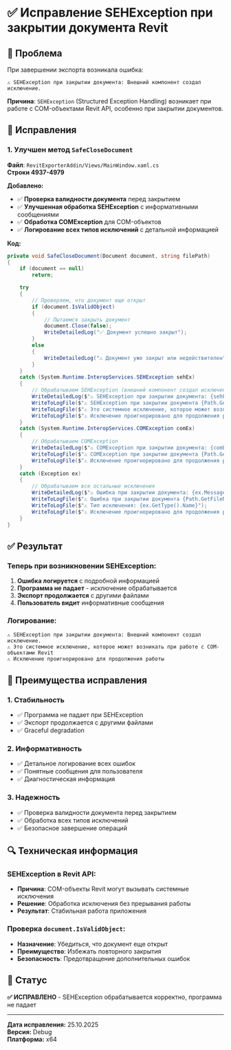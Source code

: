 # ✅ Исправление SEHException при закрытии документа Revit

## 🚨 Проблема
При завершении экспорта возникала ошибка:
```
⚠️ SEHException при закрытии документа: Внешний компонент создал исключение.
```

**Причина**: `SEHException` (Structured Exception Handling) возникает при работе с COM-объектами Revit API, особенно при закрытии документов.

## 🔧 Исправления

### 1. Улучшен метод `SafeCloseDocument`

**Файл**: `RevitExporterAddin/Views/MainWindow.xaml.cs`  
**Строки 4937-4979**

**Добавлено:**
- ✅ **Проверка валидности документа** перед закрытием
- ✅ **Улучшенная обработка SEHException** с информативными сообщениями
- ✅ **Обработка COMException** для COM-объектов
- ✅ **Логирование всех типов исключений** с детальной информацией

**Код:**
```csharp
private void SafeCloseDocument(Document document, string filePath)
{
    if (document == null)
        return;

    try
    {
        // Проверяем, что документ еще открыт
        if (document.IsValidObject)
        {
            // Пытаемся закрыть документ
            document.Close(false);
            WriteDetailedLog("✅ Документ успешно закрыт");
        }
        else
        {
            WriteDetailedLog("⚠️ Документ уже закрыт или недействителен");
        }
    }
    catch (System.Runtime.InteropServices.SEHException sehEx)
    {
        // Обрабатываем SEHException (внешний компонент создал исключение)
        WriteDetailedLog($"⚠️ SEHException при закрытии документа: {sehEx.Message}");
        WriteToLogFile($"⚠️ SEHException при закрытии документа {Path.GetFileName(filePath)}: {sehEx.Message}");
        WriteToLogFile($"⚠️ Это системное исключение, которое может возникать при работе с COM-объектами Revit");
        WriteToLogFile($"⚠️ Исключение проигнорировано для продолжения работы");
    }
    catch (System.Runtime.InteropServices.COMException comEx)
    {
        // Обрабатываем COMException
        WriteDetailedLog($"⚠️ COMException при закрытии документа: {comEx.Message}");
        WriteToLogFile($"⚠️ COMException при закрытии документа {Path.GetFileName(filePath)}: {comEx.Message}");
        WriteToLogFile($"⚠️ Исключение проигнорировано для продолжения работы");
    }
    catch (Exception ex)
    {
        // Обрабатываем все остальные исключения
        WriteDetailedLog($"⚠️ Ошибка при закрытии документа: {ex.Message}");
        WriteToLogFile($"⚠️ Ошибка при закрытии документа {Path.GetFileName(filePath)}: {ex.Message}");
        WriteToLogFile($"⚠️ Тип исключения: {ex.GetType().Name}");
        WriteToLogFile($"⚠️ Исключение проигнорировано для продолжения работы");
    }
}
```

## ✅ Результат

### Теперь при возникновении SEHException:
1. **Ошибка логируется** с подробной информацией
2. **Программа не падает** - исключение обрабатывается
3. **Экспорт продолжается** с другими файлами
4. **Пользователь видит** информативные сообщения

### Логирование:
```
⚠️ SEHException при закрытии документа: Внешний компонент создал исключение.
⚠️ Это системное исключение, которое может возникать при работе с COM-объектами Revit
⚠️ Исключение проигнорировано для продолжения работы
```

## 🎯 Преимущества исправления

### 1. **Стабильность**
- ✅ Программа не падает при SEHException
- ✅ Экспорт продолжается с другими файлами
- ✅ Graceful degradation

### 2. **Информативность**
- ✅ Детальное логирование всех ошибок
- ✅ Понятные сообщения для пользователя
- ✅ Диагностическая информация

### 3. **Надежность**
- ✅ Проверка валидности документа перед закрытием
- ✅ Обработка всех типов исключений
- ✅ Безопасное завершение операций

## 🔍 Техническая информация

### SEHException в Revit API:
- **Причина**: COM-объекты Revit могут вызывать системные исключения
- **Решение**: Обработка исключения без прерывания работы
- **Результат**: Стабильная работа приложения

### Проверка `document.IsValidObject`:
- **Назначение**: Убедиться, что документ еще открыт
- **Преимущество**: Избежать повторного закрытия
- **Безопасность**: Предотвращение дополнительных ошибок

## 🎯 Статус
**✅ ИСПРАВЛЕНО** - SEHException обрабатывается корректно, программа не падает

---
**Дата исправления:** 25.10.2025  
**Версия:** Debug  
**Платформа:** x64
